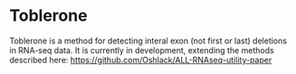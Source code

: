 # Toblerone

Toblerone is a method for detecting interal exon (not first or last) deletions in RNA-seq data. It is currently in development, 
extending the methods described here: https://github.com/Oshlack/ALL-RNAseq-utility-paper
